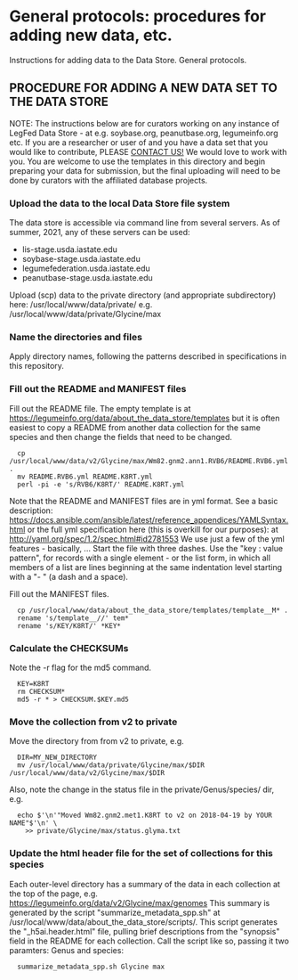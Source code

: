 # General protocols: procedures for adding new data, etc.
Instructions for adding data to the Data Store. General protocols.

## PROCEDURE FOR ADDING A NEW DATA SET TO THE DATA STORE

NOTE: The instructions below are for curators working on any instance of
LegFed Data Store - at e.g. soybase.org, peanutbase.org, legumeinfo.org etc. 
If you are a researcher or user of and you have a data set that you would like
to contribute, PLEASE <a href="https://legumeinfo.org/contact">CONTACT US!</a> 
We would love to work with you. You are welcome to use the templates in this 
directory and begin preparing your data for submission, but the final uploading
will need to be done by curators with the affiliated database projects.


### Upload the data to the local Data Store file system
The data store is accessible via command line from several servers.
As of summer, 2021, any of these servers can be used:
  - lis-stage.usda.iastate.edu 
  - soybase-stage.usda.iastate.edu 
  - legumefederation.usda.iastate.edu 
  - peanutbase-stage.usda.iastate.edu

Upload (scp) data to the private directory (and appropriate subdirectory) here:
  /usr/local/www/data/private/
  e.g.
  /usr/local/www/data/private/Glycine/max

### Name the directories and files
Apply directory names, following the patterns described in specifications in this repository. 
  
### Fill out the README and MANIFEST files
Fill out the README file. The empty template is at 
https://legumeinfo.org/data/about_the_data_store/templates
but it is often easiest to copy a README from another data collection for the 
same species and then change the fields that need to be changed.

```
  cp /usr/local/www/data/v2/Glycine/max/Wm82.gnm2.ann1.RVB6/README.RVB6.yml .
  mv README.RVB6.yml README.K8RT.yml
  perl -pi -e 's/RVB6/K8RT/' README.K8RT.yml
```

Note that the README and MANIFEST files are in yml format. See a basic description:
https://docs.ansible.com/ansible/latest/reference_appendices/YAMLSyntax.html
or the full yml specification here (this is overkill for our purposes):
at http://yaml.org/spec/1.2/spec.html#id2781553
We use just a few of the yml features - basically, ...
Start the file with three dashes.
Use the "key : value pattern", for records with a single element - 
or the list form, in which all members of a list are lines beginning at the same 
indentation level starting with a "- " (a dash and a space).

Fill out the MANIFEST files.
```
  cp /usr/local/www/data/about_the_data_store/templates/template__M* .
  rename 's/template__//' tem*
  rename 's/KEY/K8RT/' *KEY*
```

### Calculate the CHECKSUMs <a name="checksums"></a>
Note the -r flag for the md5 command.
```
  KEY=K8RT
  rm CHECKSUM*
  md5 -r * > CHECKSUM.$KEY.md5
```

### Move the collection from v2 to private
Move the directory from from v2 to private, e.g.
```
  DIR=MY_NEW_DIRECTORY
  mv /usr/local/www/data/private/Glycine/max/$DIR /usr/local/www/data/v2/Glycine/max/$DIR
```
Also, note the change in the status file in the private/Genus/species/ dir, e.g. 
```
  echo $'\n'"Moved Wm82.gnm2.met1.K8RT to v2 on 2018-04-19 by YOUR NAME"$'\n' \
    >> private/Glycine/max/status.glyma.txt
```

### Update the html header file for the set of collections for this species
Each outer-level directory has a summary of the data in each collection at the top of the
page, e.g. https://legumeinfo.org/data/v2/Glycine/max/genomes
This summary is generated by the script "summarize_metadata_spp.sh" at /usr/local/www/data/about_the_data_store/scripts/. 
This script generates the "_h5ai.header.html" file, pulling brief descriptions from the "synopsis" field in the README 
for each collection. Call the script like so, passing it two paramters: Genus and species:
```
  summarize_metadata_spp.sh Glycine max
```
